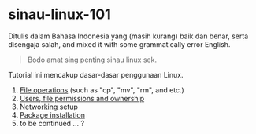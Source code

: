 # sinau-linux-101

Ditulis dalam Bahasa Indonesia yang (masih kurang) baik dan benar, serta disengaja salah, and mixed it with some grammatically error English.

> Bodo amat sing penting sinau linux sek.

Tutorial ini mencakup dasar-dasar penggunaan Linux.

1. [File operations](https://github.com/fmmochtar/sinau-linux-101/tree/resources/page-1)  (such as "cp", "mv", "rm", and etc.)
2. [Users, file permissions and ownership](https://github.com/fmmochtar/sinau-linux-101/tree/resources/page-2) 
3. [Networking setup](https://github.com/fmmochtar/sinau-linux-101/tree/resources/page-3)
4. [Package installation](https://github.com/fmmochtar/sinau-linux-101/tree/resources/page-4)
5. to be continued ... ?

